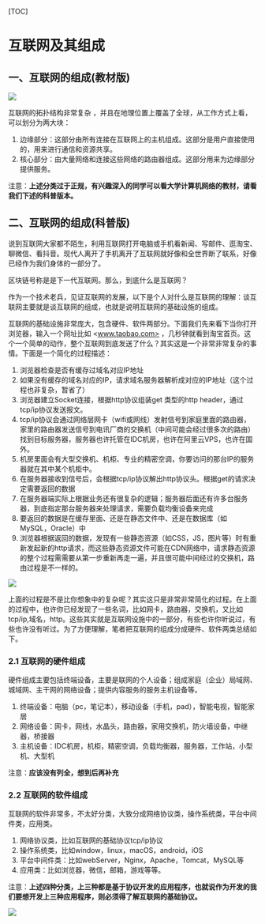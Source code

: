 [TOC]

# 互联网及其组成

## 一、互联网的组成(教材版)

![](https://img2020.cnblogs.com/blog/1739645/202004/1739645-20200416174907098-1233532768.png)

互联网的拓扑结构非常复杂 ，并且在地理位置上覆盖了全球，从工作方式上看，可以划分为两大块：

1. 边缘部分：这部分由所有连接在互联网上的主机组成。这部分是用户直接使用的，用来进行通信和资源共享。
2. 核心部分：由大量网络和连接这些网络的路由器组成。这部分用来为边缘部分提供服务。

注意：**上述分类过于正规，有兴趣深入的同学可以看大学计算机网络的教材，请看我们下述的科普版本。**

## 二、互联网的组成(科普版)

说到互联网大家都不陌生，利用互联网打开电脑或手机看新闻、写邮件、逛淘宝、聊微信、看抖音。现代人离开了手机离开了互联网就好像和全世界断了联系，好像已经作为我们身体的一部分了。

区块链号称是是下一代互联网。那么，到底什么是互联网？

作为一个技术老兵，见证互联网的发展，以下是个人对什么是互联网的理解：谈互联网主要就是谈互联网的组成，也就是说明互联网的基础设施的组成。

互联网的基础设施非常庞大，包含硬件、软件两部分。下面我们先来看下当你打开浏览器，输入一个网址比如 <www.taobao.com> ，几秒钟就看到淘宝首页。这个一个简单的动作，整个互联网到底发送了什么？其实这是一个非常非常复杂的事情。下面是一个简化的过程描述：

1. 浏览器检查是否有缓存过域名对应IP地址
2. 如果没有缓存的域名对应的IP，请求域名服务器解析成对应的IP地址（这个过程也非复杂，暂省了）
3. 浏览器建立Socket连接，根据http协议组装get 类型的http header，通过tcp/ip协议发送报文。
4. tcp/ip协议会通过网络层网卡（wifi或网线）发射信号到家庭里面的路由器，家里的路由器发送信号到电讯厂商的交换机（中间可能会经过很多次的路由）找到目标服务器，服务器也许托管在IDC机房，也许在阿里云VPS，也许在国外。
5. 机房里面会有大型交换机、机柜、专业的精密空调，你要访问的那台IP的服务器就在其中某个机柜中。
6. 在服务器接收到信号后，会根据tcp/ip协议解出http协议头。根据get的请求决定需要返回的数据
7. 在服务器端实际上根据业务还有很复杂的逻辑；服务器后面还有许多台服务器，到底指定那台服务器来处理请求，需要负载均衡设备来完成
8. 要返回的数据是在缓存里面、还是在静态文件中、还是在数据库（如MySQL，Oracle）中
9. 浏览器根据返回的数据，发现有一些静态资源（如CSS，JS，图片等）时有重新发起新的http请求，而这些静态资源文件可能在CDN网络中，请求静态资源的整个过程需需要从第一步重新再走一遍，并且很可能中间经过的交换机，路由过程是不一样的。

![](https://img2020.cnblogs.com/blog/1739645/202004/1739645-20200416175408811-1565739369.png)

上面的过程是不是比你想象中的复杂呢？其实这只是非常非常简化的过程。在上面的过程中，也许你已经发现了一些名词，比如网卡，路由器，交换机，又比如tcp/ip,域名，http。这些其实就是互联网设施中的一部分，有些也许你听说过，有些也许没有听过。为了方便理解，笔者把互联网的组成分成硬件、软件两类总结如下。

### 2.1 互联网的硬件组成

硬件组成主要包括终端设备，主要是联网的个人设备；组成家庭（企业）局域网、城域网、主干网的网络设备；提供内容服务的服务主机设备等。

1. 终端设备：电脑（pc，笔记本），移动设备（手机，pad），智能电视，智能家居
2. 网络设备：网卡，网线，水晶头，路由器，家用交换机，防火墙设备，中继器，桥接器
3. 主机设备：IDC机房，机柜，精密空调，负载均衡器，服务器，工作站，小型机、大型机

注意：**应该没有列全，想到后再补充**

### 2.2 互联网的软件组成

互联网的软件非常多，不太好分类，大致分成网络协议类，操作系统类，平台中间件类，应用类。

1. 网络协议类，比如互联网的基础协议tcp/ip协议
2. 操作系统类，比如window，linux，macOS，android，iOS
3. 平台中间件类：比如webServer，Nginx，Apache，Tomcat，MySQL等
4. 应用类：比如浏览器，微信，邮箱，游戏等等。

注意：**上述四种分类，上三种都是基于协议开发的应用程序，也就说作为开发的我们要想开发上三种应用程序，则必须得了解互联网的基础协议。**

![](https://img2020.cnblogs.com/blog/1739645/202004/1739645-20200416175103282-682580894.png)